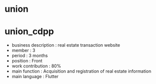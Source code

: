 # union

# union_cdpp
- business description : real estate transaction website
- member : 3
- period : 3 months
- position :  Front
- work contribution : 80%
- main function : Acquisition and registration of real estate information
- main language : Flutter
